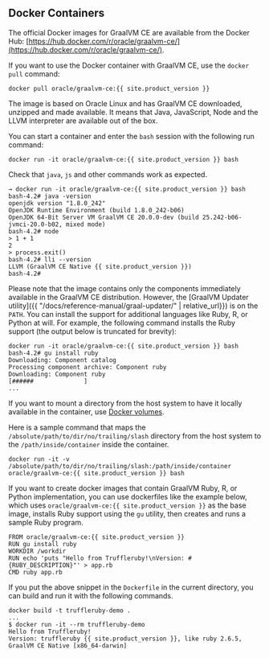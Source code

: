 ## Docker Containers

The official Docker images for GraalVM CE are available from the Docker Hub:
[https://hub.docker.com/r/oracle/graalvm-ce/](https://hub.docker.com/r/oracle/graalvm-ce/).

If you want to use the Docker container with GraalVM CE, use the `docker pull` command:
```
docker pull oracle/graalvm-ce:{{ site.product_version }}
```

The image is based on Oracle Linux and has GraalVM CE downloaded, unzipped and made available.
It means that Java, JavaScript, Node and the LLVM interpreter are available out of the box.

You can start a container and enter the `bash` session with the following run command:
```
docker run -it oracle/graalvm-ce:{{ site.product_version }} bash
```

Check that `java`, `js` and other commands work as expected.
```
→ docker run -it oracle/graalvm-ce:{{ site.product_version }} bash
bash-4.2# java -version
openjdk version "1.8.0_242"
OpenJDK Runtime Environment (build 1.8.0_242-b06)
OpenJDK 64-Bit Server VM GraalVM CE 20.0.0-dev (build 25.242-b06-jvmci-20.0-b02, mixed mode)
bash-4.2# node
> 1 + 1
2
> process.exit()
bash-4.2# lli --version
LLVM (GraalVM CE Native {{ site.product_version }})
bash-4.2#
```

Please note that the image contains only the components immediately available in the GraalVM CE distribution.
However, the [GraalVM Updater utility]({{ "/docs/reference-manual/graal-updater/" | relative_url}}) is on the `PATH`.
You can install the support for additional languages like Ruby, R, or Python at will.
For example, the following command installs the Ruby support (the output below is truncated for brevity):

```
docker run -it oracle/graalvm-ce:{{ site.product_version }} bash
bash-4.2# gu install ruby
Downloading: Component catalog
Processing component archive: Component ruby
Downloading: Component ruby
[######              ]
...
```

If you want to mount a directory from the host system to have it locally available in the container,
use [Docker volumes](https://docs.docker.com/storage/volumes/#choose-the--v-or---mount-flag).

Here is a sample command that maps the `/absolute/path/to/dir/no/trailing/slash` directory from the host system to the `/path/inside/container` inside the container.

```
docker run -it -v /absolute/path/to/dir/no/trailing/slash:/path/inside/container oracle/graalvm-ce:{{ site.product_version }} bash
```

If you want to create docker images that contain GraalVM Ruby, R, or Python implementation, you can use dockerfiles like the example below, which uses `oracle/graalvm-ce:{{ site.product_version }}` as the base image, installs Ruby support using the `gu` utility, then creates and runs a sample Ruby program.

```
FROM oracle/graalvm-ce:{{ site.product_version }}
RUN gu install ruby
WORKDIR /workdir
RUN echo 'puts "Hello from Truffleruby!\nVersion: #{RUBY_DESCRIPTION}"' > app.rb
CMD ruby app.rb
```

If you put the above snippet in the `Dockerfile` in the current directory,
you can build and run it with the following commands.

```
docker build -t truffleruby-demo .
...
$ docker run -it --rm truffleruby-demo
Hello from Truffleruby!
Version: truffleruby {{ site.product_version }}, like ruby 2.6.5, GraalVM CE Native [x86_64-darwin]
```
